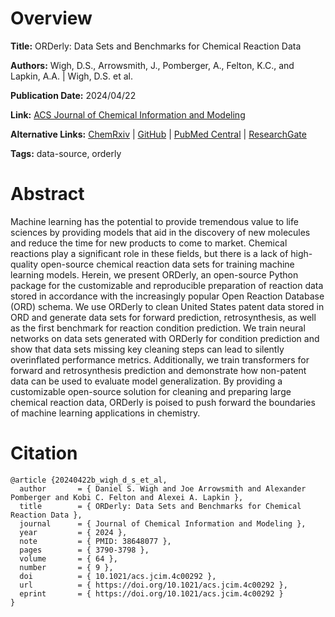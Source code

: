 # Overview
**Title:**
ORDerly: Data Sets and Benchmarks for Chemical Reaction Data

**Authors:**
Wigh, D.S., Arrowsmith, J., Pomberger, A., Felton, K.C., and Lapkin, A.A. |
Wigh, D.S. et al.

**Publication Date:**
2024/04/22

**Link:**
[ACS Journal of Chemical Information and Modeling](https://pubs.acs.org/doi/full/10.1021/acs.jcim.4c00292)

**Alternative Links:**
[ChemRxiv](https://chemrxiv.org/engage/chemrxiv/article-details/64ca5d3e4a3f7d0c0d78ca42) |
[GitHub](https://github.com/sustainable-processes/orderly) |
[PubMed Central](https://www.ncbi.nlm.nih.gov/pmc/articles/PMC11094788) |
[ResearchGate](https://www.researchgate.net/publication/372903934_ORDerly_Datasets_and_benchmarks_for_chemical_reaction_data)

**Tags:**
data-source, orderly


# Abstract
Machine learning has the potential to provide tremendous value to life sciences by providing models that aid in the discovery of new molecules and reduce the time for new products to come to market.
Chemical reactions play a significant role in these fields, but there is a lack of high-quality open-source chemical reaction data sets for training machine learning models.
Herein, we present ORDerly, an open-source Python package for the customizable and reproducible preparation of reaction data stored in accordance with the increasingly popular Open Reaction Database (ORD) schema.
We use ORDerly to clean United States patent data stored in ORD and generate data sets for forward prediction, retrosynthesis, as well as the first benchmark for reaction condition prediction.
We train neural networks on data sets generated with ORDerly for condition prediction and show that data sets missing key cleaning steps can lead to silently overinflated performance metrics.
Additionally, we train transformers for forward and retrosynthesis prediction and demonstrate how non-patent data can be used to evaluate model generalization.
By providing a customizable open-source solution for cleaning and preparing large chemical reaction data, ORDerly is poised to push forward the boundaries of machine learning applications in chemistry.


# Citation
```
@article {20240422b_wigh_d_s_et_al,
  author       = { Daniel S. Wigh and Joe Arrowsmith and Alexander Pomberger and Kobi C. Felton and Alexei A. Lapkin },
  title        = { ORDerly: Data Sets and Benchmarks for Chemical Reaction Data },
  journal      = { Journal of Chemical Information and Modeling },
  year         = { 2024 },
  note         = { PMID: 38648077 },
  pages        = { 3790-3798 },
  volume       = { 64 },
  number       = { 9 },
  doi          = { 10.1021/acs.jcim.4c00292 },
  url          = { https://doi.org/10.1021/acs.jcim.4c00292 },
  eprint       = { https://doi.org/10.1021/acs.jcim.4c00292 }
}
```
